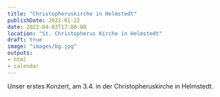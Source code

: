 ```yaml
---
title: "Christopheruskirche in Helmstedt"
publishDate: 2022-01-22
date: 2022-04-03T17:00:00
location: "St. Christopherus Kirche in Helmstedt"
draft: true
image: "images/bg.jpg"
outputs:
- html
- calendar
---
```


Unser erstes Konzert, am 3.4. in der Christopheruskirche in Helmstedt.
